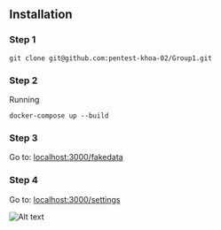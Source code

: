 
## Installation

### Step 1
```
git clone git@github.com:pentest-khoa-02/Group1.git
```

### Step 2
Running
```
docker-compose up --build
```

### Step 3
Go to: [localhost:3000/fakedata](http:localhost:3000/fakedata)

### Step 4
Go to: [localhost:3000/settings](http:localhost:3000/settings)

![Alt text](image.png)
